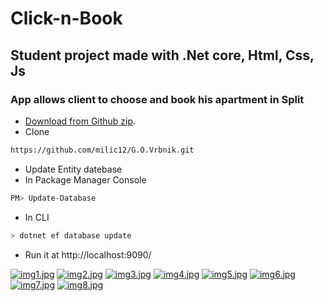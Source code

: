 # Click-n-Book

## Student project made with .Net core, Html, Css, Js
### App allows client to choose and book his apartment in Split

- [Download from Github zip](https://github.com//milic12/Click-n-Book/archive/master.zip).
- Clone
```bash
https://github.com/milic12/G.O.Vrbnik.git
```
- Update Entity datebase
- In Package Manager Console
```bash
PM> Update-Database 
```
- In CLI
```bash
> dotnet ef database update 
```
- Run it at http://localhost:9090/


[![img1.jpg](https://i.postimg.cc/QdrzWKMD/img1.jpg)](https://postimg.cc/w702CvJ4)
[![img2.jpg](https://i.postimg.cc/nzMStv34/img2.jpg)](https://postimg.cc/dkPj2TP3)
[![img3.jpg](https://i.postimg.cc/gJ5Scn7f/img3.jpg)](https://postimg.cc/sQY9wDsc)
[![img4.jpg](https://i.postimg.cc/JhrdpwJd/img4.jpg)](https://postimg.cc/gx7D0Tgv)
[![img5.jpg](https://i.postimg.cc/BZkk4V9X/img5.jpg)](https://postimg.cc/WtmX7S4v)
[![img6.jpg](https://i.postimg.cc/dtCX1jwn/img6.jpg)](https://postimg.cc/MvWt3Rcj)
[![img7.jpg](https://i.postimg.cc/QMfYP6JN/img7.jpg)](https://postimg.cc/gw6KLH71)
[![img8.jpg](https://i.postimg.cc/MpbF0ZcQ/img8.jpg)](https://postimg.cc/w1M2gpQq)
